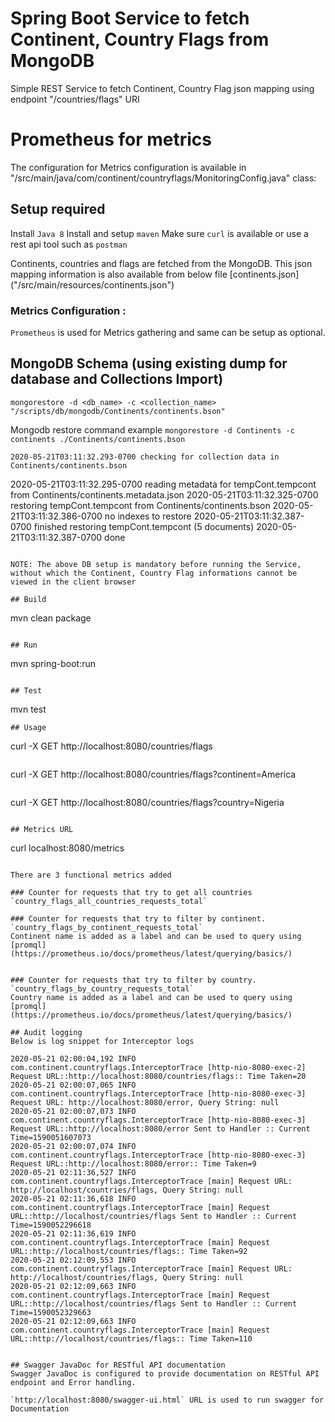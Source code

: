 # Spring Boot Service to fetch Continent, Country Flags from MongoDB 

Simple REST Service to fetch Continent, Country Flag json mapping using endpoint "/countries/flags" URI

# Prometheus for metrics

The configuration for Metrics configuration is available in "/src/main/java/com/continent/countryflags/MonitoringConfig.java" class:

## Setup required

Install `Java 8`
Install and setup `maven`
Make sure `curl` is available or use a rest api tool such as `postman`

Continents, countries and flags are fetched from the MongoDB. This json mapping information is also available from below file
[continents.json] ("/src/main/resources/continents.json")

### Metrics Configuration :

`Prometheus` is used for Metrics gathering and same can be setup as optional.

## MongoDB Schema (using existing dump for database and Collections Import)
```
mongorestore -d <db_name> -c <collection_name> "/scripts/db/mongodb/Continents/continents.bson"
```

Mongodb restore command example
```mongorestore -d Continents -c continents ./Continents/continents.bson```

```2020-05-21T03:11:32.293-0700	checking for collection data in Continents/continents.bson```

2020-05-21T03:11:32.295-0700	reading metadata for tempCont.tempcont from Continents/continents.metadata.json
2020-05-21T03:11:32.325-0700	restoring tempCont.tempcont from Continents/continents.bson
2020-05-21T03:11:32.386-0700	no indexes to restore
2020-05-21T03:11:32.387-0700	finished restoring tempCont.tempcont (5 documents)
2020-05-21T03:11:32.387-0700	done
```

NOTE: The above DB setup is mandatory before running the Service, without which the Continent, Country Flag informations cannot be viewed in the client browser

## Build
```
mvn clean package
```

## Run
```
mvn spring-boot:run
```

## Test
```
mvn test
```
## Usage
```
curl -X GET http://localhost:8080/countries/flags
```

```
curl -X GET http://localhost:8080/countries/flags?continent=America
```

```
curl -X GET http://localhost:8080/countries/flags?country=Nigeria
```

## Metrics URL
```
curl localhost:8080/metrics
```

There are 3 functional metrics added 

### Counter for requests that try to get all countries
`country_flags_all_countries_requests_total`

### Counter for requests that try to filter by continent. 
`country_flags_by_continent_requests_total`
Continent name is added as a label and can be used to query using [promql](https://prometheus.io/docs/prometheus/latest/querying/basics/) 


### Counter for requests that try to filter by country.
`country_flags_by_country_requests_total`
Country name is added as a label and can be used to query using [promql](https://prometheus.io/docs/prometheus/latest/querying/basics/) 

## Audit logging 
Below is log snippet for Interceptor logs

2020-05-21 02:00:04,192 INFO com.continent.countryflags.InterceptorTrace [http-nio-8080-exec-2] Request URL::http://localhost:8080/countries/flags:: Time Taken=20
2020-05-21 02:00:07,065 INFO com.continent.countryflags.InterceptorTrace [http-nio-8080-exec-3] Request URL: http://localhost:8080/error, Query String: null
2020-05-21 02:00:07,073 INFO com.continent.countryflags.InterceptorTrace [http-nio-8080-exec-3] Request URL::http://localhost:8080/error Sent to Handler :: Current Time=1590051607073
2020-05-21 02:00:07,074 INFO com.continent.countryflags.InterceptorTrace [http-nio-8080-exec-3] Request URL::http://localhost:8080/error:: Time Taken=9
2020-05-21 02:11:36,527 INFO com.continent.countryflags.InterceptorTrace [main] Request URL: http://localhost/countries/flags, Query String: null
2020-05-21 02:11:36,618 INFO com.continent.countryflags.InterceptorTrace [main] Request URL::http://localhost/countries/flags Sent to Handler :: Current Time=1590052296618
2020-05-21 02:11:36,619 INFO com.continent.countryflags.InterceptorTrace [main] Request URL::http://localhost/countries/flags:: Time Taken=92
2020-05-21 02:12:09,553 INFO com.continent.countryflags.InterceptorTrace [main] Request URL: http://localhost/countries/flags, Query String: null
2020-05-21 02:12:09,663 INFO com.continent.countryflags.InterceptorTrace [main] Request URL::http://localhost/countries/flags Sent to Handler :: Current Time=1590052329663
2020-05-21 02:12:09,663 INFO com.continent.countryflags.InterceptorTrace [main] Request URL::http://localhost/countries/flags:: Time Taken=110


## Swagger JavaDoc for RESTful API documentation
Swagger JavaDoc is configured to provide documentation on RESTful API endpoint and Error handling.

`http://localhost:8080/swagger-ui.html` URL is used to run swagger for Documentation